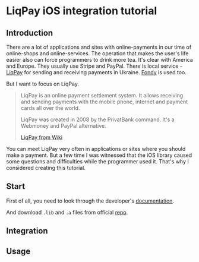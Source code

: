 # LiqPay iOS integration tutorial

## Introduction

There are a lot of applications and sites with online-payments in our time of online-shops and online-services.
The operation that makes the user's life easier also can force programmers to drink more tea. 
It's clear with America and Europe. They usually use Stripe and PayPal. There is local service - [LiqPay](https://www.liqpay.ua) for sending and receiving payments in Ukraine.
[Fondy](https://www.fondy.ua) is used too.

But I want to focus on LiqPay.

> LiqPay is an online payment settlement system. 
> It allows receiving and sending payments with the mobile phone, 
> internet and payment cards all over the world.
>
> LiqPay was created in 2008 by the PrivatBank command. 
> It's a Webmoney and PayPal alternative.
>
> [LiqPay from Wiki](https://ru.wikipedia.org/wiki/LiqPay)

You can meet LiqPay very often in applications or sites where you should make a payment. But a few time I was witnessed that the iOS library caused some questions and difficulties while the programmer used it.
That's why I considered creating this tutorial.

## Start

First of all, you need to look through the developer's [documentation](https://www.liqpay.ua/documentation/).

And download `.lib` and `.a` files from official [repo](https://github.com/liqpay/sdk-ios).

## Integration

## Usage

